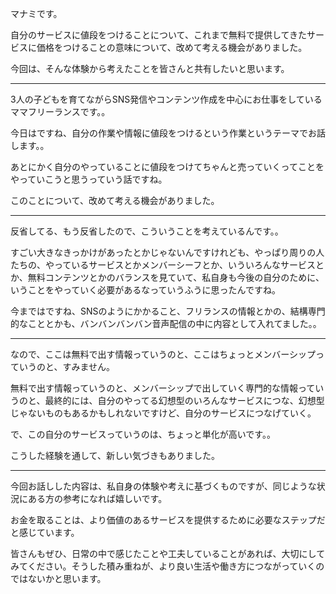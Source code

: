 マナミです。

自分のサービスに値段をつけることについて、これまで無料で提供してきたサービスに価格をつけることの意味について、改めて考える機会がありました。

今回は、そんな体験から考えたことを皆さんと共有したいと思います。

---------------

3人の子どもを育てながらSNS発信やコンテンツ作成を中心にお仕事をしているママフリーランスです。。

今日はですね、自分の作業や情報に値段をつけるという作業というテーマでお話します。。

あとにかく自分のやっていることに値段をつけてちゃんと売っていくってことをやっていこうと思うっていう話ですね。

このことについて、改めて考える機会がありました。

---------------

反省してる、もう反省したので、こういうことを考えているんです。。

すごい大きなきっかけがあったとかじゃないんですけれども、やっぱり周りの人たちの、やっているサービスとかメンバーシーフとか、いういろんなサービスとか、無料コンテンツとかのバランスを見ていて、私自身も今後の自分のために、いうことをやっていく必要があるなっていうふうに思ったんですね。

今まではですね、SNSのようにかかること、フリランスの情報とかの、結構専門的なこととかも、バンバンバンバン音声配信の中に内容として入れてました。。

---------------

なので、ここは無料で出す情報っていうのと、ここはちょっとメンバーシップっていうのと、すみません。

無料で出す情報っていうのと、メンバーシップで出していく専門的な情報っていうのと、最終的には、自分のやってる幻想型のいろんなサービスにつな、幻想型じゃないものもあるかもしれないですけど、自分のサービスにつなげていく。

で、この自分のサービスっていうのは、ちょっと単化が高いです。。

こうした経験を通して、新しい気づきもありました。

---------------

今回お話しした内容は、私自身の体験や考えに基づくものですが、同じような状況にある方の参考になれば嬉しいです。

お金を取ることは、より価値のあるサービスを提供するために必要なステップだと感じています。

皆さんもぜひ、日常の中で感じたことや工夫していることがあれば、大切にしてみてください。そうした積み重ねが、より良い生活や働き方につながっていくのではないかと思います。